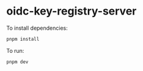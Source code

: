 # oidc-key-registry-server

To install dependencies:

```bash
pnpm install
```

To run:

```bash
pnpm dev
```
